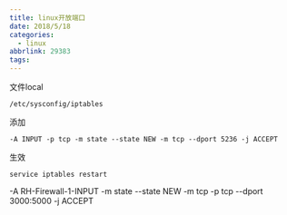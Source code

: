```yaml
---
title: linux开放端口
date: 2018/5/18
categories:
  - linux
abbrlink: 29383
tags:
---
```

文件local
```
/etc/sysconfig/iptables
```
添加

```
-A INPUT -p tcp -m state --state NEW -m tcp --dport 5236 -j ACCEPT
```

生效
```
service iptables restart
```



-A RH-Firewall-1-INPUT -m state --state NEW -m tcp -p tcp --dport 3000:5000 -j ACCEPT
